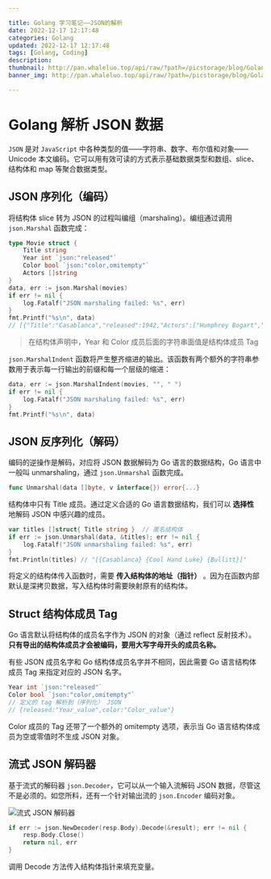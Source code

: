 ```yaml
---

title: Golang 学习笔记——JSON的解析
date: 2022-12-17 12:17:48
categories: Golang
updated: 2022-12-17 12:17:48
tags: [Golang, Coding]
description:
thumbnail: http://pan.whaleluo.top/api/raw/?path=/picstorage/blog/Golang/icon_img.png
banner_img: http://pan.whaleluo.top/api/raw/?path=/picstorage/blog/Golang/icon_img.png

---
```


# Golang 解析 JSON 数据

`JSON` 是对 `JavaScript` 中各种类型的值——字符串、数字、布尔值和对象—— Unicode 本文编码。它可以用有效可读的方式表示基础数据类型和数组、slice、结构体和 map 等聚合数据类型。

## JSON 序列化（编码）

将结构体 slice 转为 JSON 的过程叫编组（marshaling）。编组通过调用 `json.Marshal` 函数完成：

```go
type Movie struct {
    Title string
    Year int `json:"released"`
    Color bool `json:"color,omitempty"`
    Actors []string
}
data, err := json.Marshal(movies)
if err != nil {
    log.Fatalf("JSON marshaling failed: %s", err)
}
fmt.Printf("%s\n", data)
// [{"Title":"Casablanca","released":1942,"Actors":["Humphrey Bogart","Ingrid Bergman"]}]
```

> 在结构体声明中，Year 和 Color 成员后面的字符串面值是结构体成员 Tag

`json.MarshalIndent` 函数将产生整齐缩进的输出。该函数有两个额外的字符串参数用于表示每一行输出的前缀和每一个层级的缩进：

```go
data, err := json.MarshalIndent(movies, "", " ")
if err != nil {
    log.Fatalf("JSON marshaling failed: %s", err)
}
fmt.Printf("%s\n", data)
```

## JSON 反序列化（解码）

编码的逆操作是解码，对应将 JSON 数据解码为 Go 语言的数据结构，Go 语言中一般叫 unmarshaling，通过 `json.Unmarshal` 函数完成。

```go
func Unmarshal(data []byte, v interface{}) error{...}
```

结构体中只有 Title 成员。通过定义合适的 Go 语言数据结构，我们可以 **选择性** 地解码 JSON 中感兴趣的成员。

```go
var titles []struct{ Title string }  // 匿名结构体
if err := json.Unmarshal(data, &titles); err != nil {
    log.Fatalf("JSON unmarshaling failed: %s", err)
}
fmt.Println(titles) // "[{Casablanca} {Cool Hand Luke} {Bullitt}]"
```

将定义的结构体传入函数时，需要 **传入结构体的地址（指针）** 。因为在函数内部默认是深拷贝数据，写入结构体时需要映射原有的结构体。

## Struct 结构体成员 Tag

Go 语言默认将结构体的成员名字作为 JSON 的对象（通过 reflect 反射技术）。**只有导出的结构体成员才会被编码，要用大写字母开头的成员名称。**

有些 JSON 成员名字和 Go 结构体成员名字并不相同，因此需要 Go 语言结构体成员 Tag 来指定对应的 JSON 名字。

```go
Year int `json:"released"`
Color bool `json:"color,omitempty"`
// 定义的 tag 解析到（序列化） JSON
// {released:"Year_value",color:"Color_value"}
```

Color 成员的 Tag 还带了一个额外的 omitempty 选项，表示当 Go 语言结构体成员为空或零值时不生成 JSON 对象。

## 流式 JSON 解码器

基于流式的解码器 `json.Decoder`，它可以从一个输入流解码 JSON 数据，尽管这不是必须的。如您所料，还有一个针对输出流的 `json.Encoder` 编码对象。

![流式 JSON 解码器](http://pan.whaleluo.top/api/raw/?path=/picstorage/blog/Golang/json-1.png)

```go
if err := json.NewDecoder(resp.Body).Decode(&result); err != nil {
    resp.Body.Close()
    return nil, err
}
```

调用 Decode 方法传入结构体指针来填充变量。
